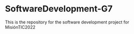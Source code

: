 # SoftwareDevelopment-G7
This is the repository for the software development project for MisiónTIC2022
